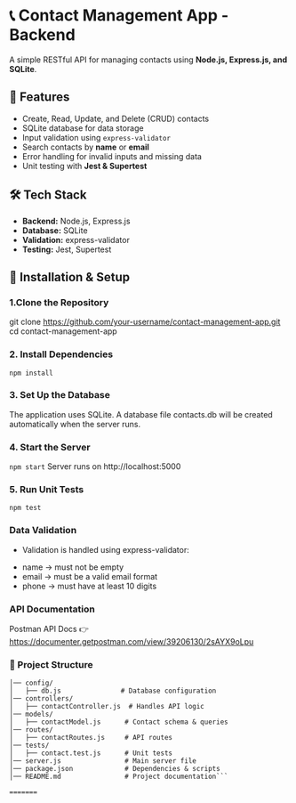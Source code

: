# 📞 Contact Management App - Backend

A simple RESTful API for managing contacts using **Node.js, Express.js, and SQLite**.

## 🚀 Features
-  Create, Read, Update, and Delete (CRUD) contacts  
-  SQLite database for data storage  
-  Input validation using `express-validator`  
-  Search contacts by **name** or **email**  
-  Error handling for invalid inputs and missing data  
-  Unit testing with **Jest & Supertest**  

## 🛠 Tech Stack
- **Backend:** Node.js, Express.js  
- **Database:** SQLite  
- **Validation:** express-validator  
- **Testing:** Jest, Supertest  

## 🔧 Installation & Setup
### 1️.Clone the Repository
git clone https://github.com/your-username/contact-management-app.git
cd contact-management-app

### 2. Install Dependencies
`npm install`

### 3. Set Up the Database
The application uses SQLite. A database file contacts.db will be created automatically when the server runs.

### 4. Start the Server
`npm start`
Server runs on http://localhost:5000

### 5. Run Unit Tests
`npm test`

###  Data Validation
* Validation is handled using express-validator:
- name → must not be empty
- email → must be a valid email format
- phone → must have at least 10 digits

### API Documentation 
Postman API Docs 👉 https://documenter.getpostman.com/view/39206130/2sAYX9oLpu


### 📂 Project Structure

```contact-management-app/
│── config/
│   ├── db.js               # Database configuration
│── controllers/
│   ├── contactController.js  # Handles API logic
│── models/
│   ├── contactModel.js      # Contact schema & queries
│── routes/
│   ├── contactRoutes.js     # API routes
│── tests/
│   ├── contact.test.js      # Unit tests
│── server.js                # Main server file
│── package.json             # Dependencies & scripts
│── README.md                # Project documentation```

=======
